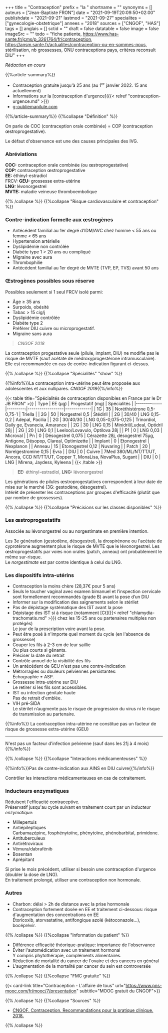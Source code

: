 +++
title = "Contraception"
prefix = "la "
shortname = ""
synonyms = []
auteurs = ["Jean-Baptiste FRON"]
date = "2021-09-19T20:09:50+02:00"
publishdate = "2021-09-21"
lastmod = "2021-09-27"
specialites = ["gynecologie-obstetrique"]
annees = "2018"
sources = ["CNGOF", "HAS"]
tags = []
anglais = []
sctid = ""
draft = false
datatable = false
image = false
imageSrc = ""
todo = "fiche patiente, https://www.has-sante.fr/jcms/p_3261764/fr/contraception, https://ansm.sante.fr/actualites/contraception-ou-en-sommes-nous, stérilisation, nb grossesses, ONU contraceptions pays, critères reconsult DIU"
+++

*Rédaction en cours*

{{%article-summary%}}

- Contraception gratuite jusqu'à 25 ans (au 1<sup>er</sup> janvier 2022. 15 ans actuellement)
- Informations sur la [contraception d'urgence]({{< relref "contraception-urgence.md" >}})
- [g-oubliemapilule.com](http://g-oubliemapilule.com/)

{{%/article-summary%}}
{{%collapse "Définition" %}}

On parle de COC  (contraception orale combinée) = COP (contraception œstroprogestative).

Le défaut d'observance est une des causes principales des IVG.

### Abréviations

**COC:** contraception orale combinée (ou œstroprogestative)  
**COP:** contraception œstroprogestative  
**EE:** éthinyl-estradiol  
FRCV: 
**GEU:** grossesse extra-utérine  
**LNG:** lévonorgestrel  
**MVTE:** maladie veineuse thromboembolique

{{% /collapse %}}
{{%collapse "Risque cardiovasculaire et contraception" %}}

### Contre-indication formelle aux œstrogènes

- Antécédent familial au 1er degré d'IDM/AVC chez homme < 55 ans ou femme < 65 ans
- Hypertension artérielle
- Dyslipidémie non contrôlée
- Diabète type 1 > 20 ans ou compliqué
- Migraine avec aura
- Thrombophilie
- Antécédent familial au 1er degré de MVTE (TVP, EP, TVS) avant 50 ans

### Œstrogènes possibles sous réserve

Possibles seulement si 1 seul FRCV isolé parmi:

- Âge ≥ 35 ans
- Surpoids, obésité
- Tabac > 15 cig/j
- Dyslipidémie contrôlée
- Diabète type 2  
Préférer DIU cuivre ou microprogestatif.
- Migraine sans aura

> *CNGOF 2018*

La contraception progestative seule (pilule, implant, DIU) ne modifie pas le risque de MVTE (sauf acétate de médroxyprogestérone intramusculaire). Elle est recommandée en cas de contre-indication figurant ci-dessus.

{{% /collapse %}}
{{%collapse "Spécialités" "show" %}}

{{%info%}}La contraception intra-utérine peut être proposée aux adolescentes et aux nullipares. *CNGOF 2018*{{%/info%}}

{{< table title="Spécialités de contraception disponibles en France par le Dr JB FRON" >}}
| Type        | EE (µg) | Progestatif (mg) | Spécialités |
|-------------|---------:|------------------|-------------|
| 1G          | 35       | Noréthistérone 0,5-0,75-1 | Triella |
| 2G          | 50       | Norgestrel 0,5   | Stédiril      |
| 2G          | 30/40    | LNG 0,15-0,2     | Adepal, Pacilia |
| 2G          | 30/40/30 | LNG 0,05-0,075-0,125 | Trinordiol, Daily ge, Evanecia, Amarance |
| 2G          | 30       | LNG 0,15         | Minidril/Ludeal, Optidril 28j |
| 2G          | 20       | LNG 0,1          | Leeloo/Lovavulo, Optilova 28j |
| P1          | 0        | LNG 0,03         | Microval    |
| Pn          | 0        | Désogestrel 0,075 | Cérazette 28j, désogestrel 75µg, Antigone, Désopop, Clareal, Optimizette |
| Implant     | 0        | Etonogestrel     | Nexplanon    |
| Anneau      | 15       | Etonogestrel 0,12 | Nuvaring    |
| Patch       | 20       | Norelgestromine 0,15 | Evra     |
| DIU         | 0       | Cuivre             | 7Med 380/ML/NT/TT/UT, Ancora, CCD NT/TT/UT, Copper T, MonaLisa, NovaPlus, Sugant |
| DIU         | 0       | LNG                | Mirena, Jaydess, Kyleena |
{{< /table >}}

> **EE:** éthinyl-estradiol, **LNG:** lévonorgestrel

Les générations de pilules œstroprogestatives correspondent à leur date de mise sur le marché (3G: gestodène, désogestrel).  
Intérêt de présenter les contraceptions par groupes d'efficacité (plutôt que par nombre de grossesses).

{{% /collapse %}}
{{%collapse "Précisions sur les classes disponibles" %}}

### Les œstroprogestatifs

Associée au lévonorgestrel ou au norgestimate en première intention.

Les 3e génération (gestodène, désogestrel), la drospirénone ou l'acétate de cyprotérone augmentent plus le risque de MVTE que le lévonorgestrel. Les œstroprogestatifs par voies non orales (patch, anneau) ont probablement le même sur-risque.  
Le *norgestimate* est par contre identique à celui du LNG.

### Les dispositifs intra-utérins

- Contraception la moins chère (28,37€ pour 5 ans)
- Seuls le toucher vaginal avec examen bimanuel et l’inspection cervicale sont formellement recommandés (grade B) avant la pose d’un DIU
- Informer sur la modification des saignements selon le stérilet
- Pas de dépistage systématique des IST avant la pose
- Dépistage des IST si à risque (notamment [Ct]({{< relref "chlamydia-trachomatis.md" >}}) chez les 15-25 ans ou partenaires multiples non protégés)  
Le jour de la prescription voire avant la pose.
- Peut être posé à n'importe quel moment du cycle (en l'absence de grossesse)
- Couper les fils à 2-3 cm de leur saillie  
Ou plus courts si gênants.
- Préciser la date du retrait
- Contrôle annuel de la visibilité des fils
- Un antécédent de GEU n'est pas une contre-indication
- Métrorragies ou douleurs pelviennes persistantes:  
Échographie ± ASP.
- Grossesse intra-utérine sur DIU  
Le retirer si les fils sont accessibles.
- IST ou infection génitale haute  
Pas de retrait d'emblée.
- VIH pré-SIDA  
Le stérilet n’augmente pas le risque de progression du virus ni le risque de transmission au partenaire.

{{%info%}}
La contraception intra-utérine ne constitue pas un facteur de risque de grossesse extra-utérine (GEU)

---

N'est pas un facteur d'infection pelvienne (sauf dans les 21j à 4 mois)
{{%/info%}}

{{% /collapse %}}
{{%collapse "Interactions médicamenteuses" %}}

{{%info%}}Pas de contre-indication aux AINS en DIU cuivre{{%/info%}}

Contrôler les interactions médicamenteuses en cas de cotraitement.

### Inducteurs enzymatiques

Réduisent l'efficacité contraceptive.  
Préservatif jusqu'au cycle suivant en traitement court par un *inducteur enzymatique*:

- Millepertuis
- Antiépileptiques  
Carbamazépine, fosphénytoïne, phénytoïne, phénobarbital, primidone.
- Antituberculeux
- Antirétroviraux
- Vémura/dabrafénib
- Bosentan
- Aprépitant

Si prise le mois précédent, utiliser si besoin une contraception d'urgence (doubler la dose de LNG).  
En traitement prolongé, utiliser une contraception non hormonale.

### Autres

- Charbon: délai > 2h de distance avec la prise hormonale
- Contraception fortement dosée en EE et traitement ci-dessous: risque d'augmentation des concentrations en EE  
Étoricoxib, atorvastatine, antifongique azolé (kétoconazole...), bocéprévir.

{{% /collapse %}}
{{%collapse "Information du patient" %}}

- Différence efficacité théorique-pratique: importance de l'observance
- Éviter l'automédication avec un traitement hormonal  
Y compris phytothérapie, compléments alimentaires.
- Réduction de mortalité du cancer de l'ovaire et des cancers en général
- L'augmentation de la mortalité par cancer du sein est controversée

{{% /collapse %}}
{{%collapse "FMC gratuite" %}}

{{< card-link title="Contraception - L'affaire de tous" url="https://www.pns-mooc.com/fr/mooc/7/presentation" subtitle="MOOC gratuit du CNGOF">}}

{{% /collapse %}}
{{%collapse "Sources" %}}

- [CNGOF. Contraception. Recommandations pour la pratique clinique. 2018.](http://www.cngof.fr/pratiques-cliniques/recommandations-pour-la-pratique-clinique/apercu?path=RPC%2BCOLLEGE%252F2018%252FCNGOF_RPC_2018-CONTRACEPTION.pdf&i=21002)

{{% /collapse %}}
